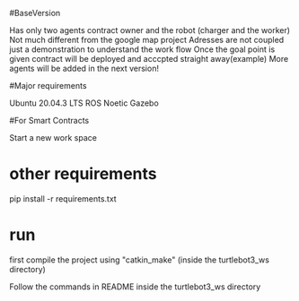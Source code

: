 #BaseVersion

Has only two agents contract owner and the robot (charger and the worker) Not much different from the google map project
Adresses are not coupled just a demonstration to understand the work flow
Once the goal point is given contract will be deployed and acccpted straight away(example)
More agents will be added in the next version!

#Major requirements

Ubuntu 20.04.3 LTS
ROS Noetic
Gazebo


#For Smart Contracts

Start a new work space


# other requirements
pip install -r requirements.txt

# run
first compile the project using "catkin_make" (inside the turtlebot3_ws directory)

Follow the commands in README inside the turtlebot3_ws directory
